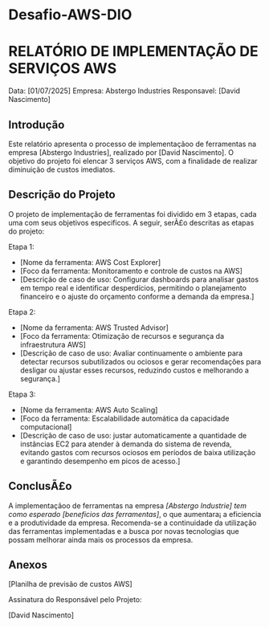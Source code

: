 # Desafio-AWS-DIO


# RELATÓRIO DE IMPLEMENTAÇÃO DE SERVIÇOS AWS

Data: [01/07/2025]
Empresa: Abstergo Industries 
Responsavel: [David Nascimento]

## Introdução
Este relatório apresenta o processo de implementaçãoo de ferramentas na empresa [Abstergo Industries], realizado por [David Nascimento]. O objetivo do projeto foi elencar 3 serviços AWS, com a finalidade de realizar diminuição de custos imediatos.

## Descrição do Projeto
O projeto de implementação de ferramentas foi dividido em 3 etapas, cada uma com seus objetivos especificos. A seguir, serÃ£o descritas as etapas do projeto:

Etapa 1: 
- [Nome da ferramenta:  AWS Cost Explorer]
- [Foco da ferramenta: Monitoramento e controle de custos na AWS]
- [Descrição de caso de uso: Configurar dashboards para analisar gastos em tempo real e identificar desperdícios, permitindo o planejamento financeiro e o ajuste do orçamento conforme a demanda da empresa.]

Etapa 2: 
- [Nome da ferramenta: AWS Trusted Advisor]
- [Foco da ferramenta: Otimização de recursos e segurança da infraestrutura AWS]
- [Descrição de caso de uso: Avaliar continuamente o ambiente para detectar recursos subutilizados ou ociosos e gerar recomendações para desligar ou ajustar esses recursos, reduzindo custos e melhorando a segurança.]

Etapa 3: 
- [Nome da ferramenta: AWS Auto Scaling]
- [Foco da ferramenta: Escalabilidade automática da capacidade computacional]
- [Descrição de caso de uso: justar automaticamente a quantidade de instâncias EC2 para atender à demanda do sistema de revenda, evitando gastos com recursos ociosos em períodos de baixa utilização e garantindo desempenho em picos de acesso.]



## ConclusÃ£o
A implementaçãoo de ferramentas na empresa *[Abstergo Industrie] tem como esperado [benefi­cios das ferramentas]*, o que aumentara¡ a eficiencia e a produtividade da empresa. Recomenda-se a continuidade da utilização das ferramentas implementadas e a busca por novas tecnologias que possam melhorar ainda mais os processos da empresa.

## Anexos

[Planilha de previsão de custos AWS]

Assinatura do Responsável pelo Projeto:

[David Nascimento]
